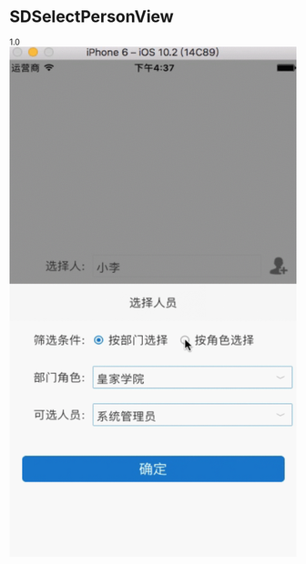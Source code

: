 # SDSelectPersonView
1.0
 ![image](https://github.com/SlowDony/SDSelectPersonView/blob/master/SDSelectPersonView/sdSelectPersonView/selectView.gif)
